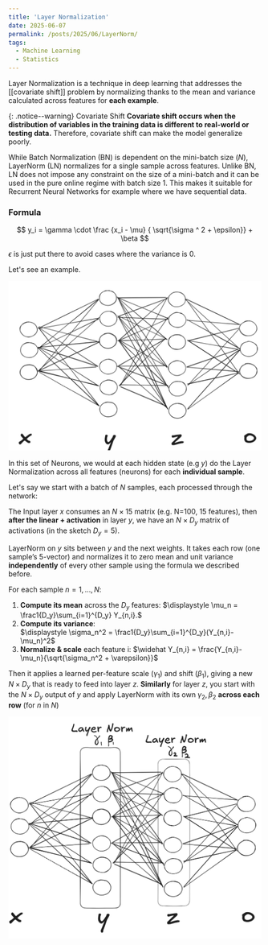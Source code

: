 ```yaml
---
title: 'Layer Normalization'
date: 2025-06-07
permalink: /posts/2025/06/LayerNorm/
tags: 
  - Machine Learning 
  - Statistics 
---
```



Layer Normalization is a technique in deep learning that addresses the [[covariate shift]] problem by normalizing thanks to the mean and variance calculated across features for **each example**. 

{: .notice--warning} 
Covariate Shift
**Covariate shift occurs when the distribution of variables in the training data is different to real-world or testing data.** Therefore, covariate shift can make the model generalize poorly. 

While Batch Normalization (BN) is dependent on the mini-batch size ($N$), LayerNorm (LN) 
normalizes for a single sample across features. 
Unlike BN, LN does not impose any constraint on the size of a mini-batch and it can be used in the pure online regime with batch size 1. This makes it suitable for Recurrent Neural Networks for example where we have sequential data. 

### Formula

$$
y_i = \gamma \cdot \frac {x_i - \mu} { \sqrt{\sigma ^ 2 + \epsilon}}  + \beta 
$$

$\epsilon$ is just put there to avoid cases where the variance is 0. 

Let's see an example. 

![LayerNorm](/images/LayerNorm1.png)

In this set of Neurons, we would at each hidden state (e.g $y$) do the Layer Normalization across all features (neurons) for each **individual sample**. 

Let's say we start with a batch of $N$ samples, each processed through the network:

The Input layer $x$ consumes an $N\times15$ matrix (e.g. N=100, 15 features), then **after the linear + activation** in layer $y$, we have an $N\times D_y$ matrix of activations (in the sketch $D_y=5$).

 LayerNorm on $y$ sits between $y$ and the next weights. It takes each row (one sample’s 5-vector) and normalizes it to zero mean and unit variance **independently** of every other sample using the formula we described before. 

For each sample $n=1,\dots,N$:

1. **Compute its mean** across the $D_y$ features:
    $\displaystyle \mu_n = \frac1{D_y}\sum_{i=1}^{D_y} Y_{n,i}.$
2. **Compute its variance**:   
    $\displaystyle \sigma_n^2 = \frac1{D_y}\sum_{i=1}^{D_y}(Y_{n,i}-\mu_n)^2$
3. **Normalize & scale** each feature i:
    $\widehat Y_{n,i} = \frac{Y_{n,i}-\mu_n}{\sqrt{\sigma_n^2 + \varepsilon}}$ 

Then it applies a learned per-feature scale ($\gamma_1$) and shift ($\beta_1$), giving a new $N\times D_y$ that is ready to feed into layer $z$. **Similarly** for layer $z$,  you start with the $N\times D_y$ output of $y$ and apply LayerNorm with its own $\gamma_2,\beta_2$ **across each row** (for $n$ in $N$)

![LayerNorm](/images/LayerNorm.png)